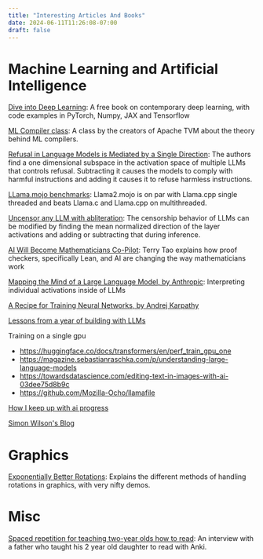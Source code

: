 ```yaml
---
title: "Interesting Articles And Books"
date: 2024-06-11T11:26:08-07:00
draft: false
---
```

# Machine Learning and Artificial Intelligence

[Dive into Deep Learning](https://d2l.ai/index.html):
A free book on contemporary deep learning, with code examples in PyTorch, Numpy, JAX and Tensorflow

[ML Compiler class](https://mlc.ai/summer22/schedule):
A class by the creators of Apache TVM about the theory behind ML compilers.

[Refusal in Language Models is Mediated by a Single Direction](https://arxiv.org/abs/2406.11717):
The authors find a one dimensional subspace in the activation space of multiple LLMs that controls refusal.
Subtracting it causes the models to comply with harmful instructions and adding it causes it to refuse harmless instructions.

[LLama.mojo benchmarks](https://engiware.com/benchmark/llama2-ports-extensive-benchmarks-mac-m1-max.html):
Llama2.mojo is on par with Llama.cpp single threaded and beats Llama.c and Llama.cpp on multithreaded.

[Uncensor any LLM with abliteration](https://huggingface.co/blog/mlabonne/abliteration):
The censorship behavior of LLMs can be modified by finding the mean normalized direction of the layer activations and adding or subtracting that during inference.

[AI Will Become Mathematicians Co-Pilot](https://www.scientificamerican.com/article/ai-will-become-mathematicians-co-pilot/):
Terry Tao explains how proof checkers, specifically Lean, and AI are changing the way mathematicians work

[Mapping the Mind of a Large Language Model, by Anthropic](https://www.anthropic.com/news/mapping-mind-language-model):
Interpreting individual activations inside of LLMs

[A Recipe for Training Neural Networks, by Andrej Karpathy](https://karpathy.github.io/2019/04/25/recipe/)

[Lessons from a year of building with LLMs](https://applied-llms.org/)

Training on a single gpu
 - https://huggingface.co/docs/transformers/en/perf_train_gpu_one
 - https://magazine.sebastianraschka.com/p/understanding-large-language-models
 - https://towardsdatascience.com/editing-text-in-images-with-ai-03dee75d8b9c
 - https://github.com/Mozilla-Ocho/llamafile

[How I keep up with ai progress](https://blog.nilenso.com/blog/2025/06/23/how-i-keep-up-with-ai-progress)

[Simon Wilson's Blog](https://simonwillison.net/)

# Graphics

[Exponentially Better Rotations](https://thenumb.at/Exponential-Rotations/):
Explains the different methods of handling rotations in graphics, with very nifty demos.

# Misc

[Spaced repetition for teaching two-year olds how to read](https://chrislakin.blog/p/spaced-repetition-for-teaching-two):
An interview with a father who taught his 2 year old daughter to read with Anki.

